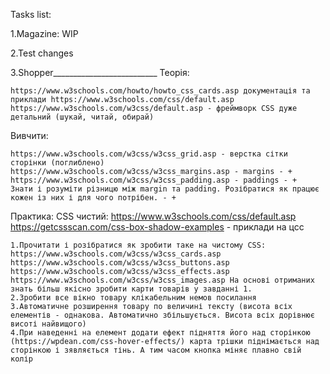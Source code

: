 Tasks list:

1.Magazine: WIP

2.Test changes

3.Shopper__________________________ Теорія:

	https://www.w3schools.com/howto/howto_css_cards.asp документація та приклади https://www.w3schools.com/css/default.asp
	https://www.w3schools.com/w3css/default.asp - фреймворк CSS дуже детальний (шукай, читай, обирай)
Вивчити:
	
	https://www.w3schools.com/w3css/w3css_grid.asp - верстка сітки сторінки (поглиблено)
	https://www.w3schools.com/w3css/w3css_margins.asp - margins - +
	https://www.w3schools.com/w3css/w3css_padding.asp - paddings - +
	Знати і розуміти різницю між margin та padding. Розібратися як працює кожен із них і для чого потрібен. - +
Практика: CSS чистий: https://www.w3schools.com/css/default.asp https://getcssscan.com/css-box-shadow-examples - приклади на цсс

	1.Прочитати і розібратися як зробити таке на чистому CSS: https://www.w3schools.com/w3css/w3css_cards.asp https://www.w3schools.com/w3css/w3css_buttons.asp https://www.w3schools.com/w3css/w3css_effects.asp https://www.w3schools.com/w3css/w3css_images.asp На основі отриманих знать більш якісно зробити карти товарів у завданні 1.
	2.Зробити все вікно товару клікабельним немов посилання
	3.Автоматичне розширення товару по величині тексту (висота всіх елементів - однакова. Автоматично збільшується. Висота всіх дорівнює висоті найвищого)
	4.При наведенні на елемент додати ефект підняття його над сторінкою (https://wpdean.com/css-hover-effects/) карта трішки піднімається над сторінкою і зявляється тінь. А тим часом кнопка міняє плавно свій колір